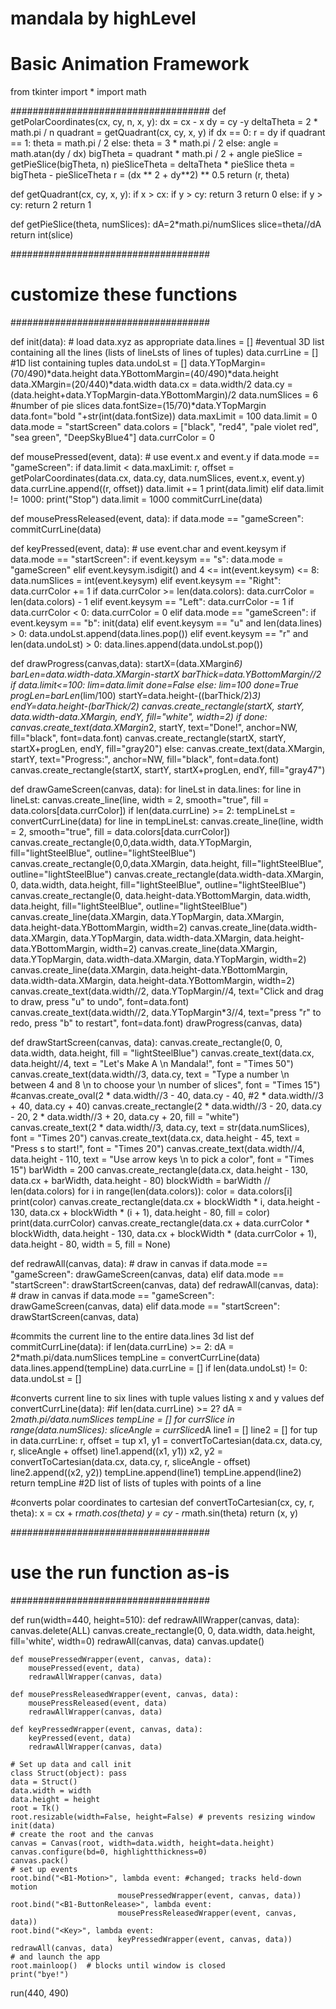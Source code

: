 # mandala by highLevel

# Basic Animation Framework

from tkinter import *
import math


####################################
def getPolarCoordinates(cx, cy, n, x, y):
    dx = cx - x
    dy = cy -y
    deltaTheta = 2 * math.pi / n
    quadrant = getQuadrant(cx, cy, x, y)
    if dx == 0:
        r = dy
        if quadrant == 1:
            theta = math.pi / 2
        else:
            theta = 3 * math.pi / 2
    else:
        angle = math.atan(dy / dx)
        bigTheta = quadrant * math.pi / 2 + angle
        pieSlice = getPieSlice(bigTheta, n)
        pieSliceTheta = deltaTheta * pieSlice
        theta = bigTheta - pieSliceTheta
        r = (dx ** 2 + dy**2) ** 0.5
    return (r, theta)

def getQuadrant(cx, cy, x, y):
    if x > cx:
        if y > cy:
            return 3
        return 0
    else:
        if y > cy:
            return 2
        return 1
        
def getPieSlice(theta, numSlices):
    dA=2*math.pi/numSlices
    slice=theta//dA
    return int(slice)

####################################
# customize these functions
####################################

    
def init(data):
    # load data.xyz as appropriate
    data.lines = [] #eventual 3D list containing all the lines (lists of lineLsts of lines of tuples)
    data.currLine = [] #1D list containing tuples
    data.undoLst = []
    data.YTopMargin=(70/490)*data.height
    data.YBottomMargin=(40/490)*data.height
    data.XMargin=(20/440)*data.width
    data.cx = data.width/2
    data.cy = (data.height+data.YTopMargin-data.YBottomMargin)/2
    data.numSlices = 6 #number of pie slices
    data.fontSize=(15/70)*data.YTopMargin
    data.font="bold "+str(int(data.fontSize))
    data.maxLimit = 100
    data.limit = 0
    data.mode = "startScreen"
    data.colors = ["black", "red4", "pale violet red", "sea green", "DeepSkyBlue4"]
    data.currColor = 0

def mousePressed(event, data):
    # use event.x and event.y
    if data.mode == "gameScreen":
        if data.limit < data.maxLimit:
            r, offset = getPolarCoordinates(data.cx, data.cy, data.numSlices, event.x, event.y)
            data.currLine.append((r, offset))
            data.limit += 1
            print(data.limit)
        elif data.limit != 1000:
            print("Stop")
            data.limit = 1000
            commitCurrLine(data)

def mousePressReleased(event, data):
    if data.mode == "gameScreen":
        commitCurrLine(data)
        
def keyPressed(event, data):
    # use event.char and event.keysym
    if data.mode == "startScreen":
        if event.keysym == "s":
            data.mode = "gameScreen"
        elif event.keysym.isdigit() and 4 <= int(event.keysym) <= 8:
            data.numSlices = int(event.keysym)
        elif event.keysym == "Right":
            data.currColor += 1
            if data.currColor >= len(data.colors):
                data.currColor = len(data.colors) - 1
        elif event.keysym == "Left":
            data.currColor -= 1
            if data.currColor < 0:
                data.currColor = 0
    elif data.mode == "gameScreen":
        if event.keysym == "b":
            init(data)
        elif event.keysym == "u" and len(data.lines) > 0:
            data.undoLst.append(data.lines.pop())
        elif event.keysym == "r" and len(data.undoLst) > 0:
            data.lines.append(data.undoLst.pop())
    
 
def drawProgress(canvas,data):
    startX=(data.XMargin*6)
    barLen=data.width-data.XMargin-startX
    barThick=data.YBottomMargin//2
    if data.limit<=100:
        lim=data.limit
        done=False
    else:
        lim=100
        done=True
    progLen=barLen*(lim/100)
    startY=data.height-((barThick/2)*3)
    endY=data.height-(barThick/2)
    canvas.create_rectangle(startX, startY, data.width-data.XMargin, endY, fill="white", width=2)
    if done:
        canvas.create_text(data.XMargin*2, startY, text="Done!", anchor=NW, fill="black", font=data.font)
        canvas.create_rectangle(startX, startY, startX+progLen, endY, fill="gray20")
    else:
        canvas.create_text(data.XMargin, startY, text="Progress:", anchor=NW, fill="black", font=data.font)
        canvas.create_rectangle(startX, startY, startX+progLen, endY, fill="gray47")
        
def drawGameScreen(canvas, data):
    for lineLst in data.lines:
        for line in lineLst:
            canvas.create_line(line, width = 2, smooth="true", fill = data.colors[data.currColor])
    if len(data.currLine) >= 2:
        tempLineLst = convertCurrLine(data)
        for line in tempLineLst:
            canvas.create_line(line, width = 2, smooth="true", fill = data.colors[data.currColor])
    canvas.create_rectangle(0,0,data.width, data.YTopMargin, fill="lightSteelBlue", outline="lightSteelBlue")
    canvas.create_rectangle(0,0,data.XMargin, data.height, fill="lightSteelBlue", outline="lightSteelBlue")
    canvas.create_rectangle(data.width-data.XMargin, 0, data.width, data.height, fill="lightSteelBlue", outline="lightSteelBlue")
    canvas.create_rectangle(0, data.height-data.YBottomMargin, data.width, data.height, fill="lightSteelBlue", outline="lightSteelBlue")
    canvas.create_line(data.XMargin, data.YTopMargin, data.XMargin, data.height-data.YBottomMargin, width=2)
    canvas.create_line(data.width-data.XMargin, data.YTopMargin, data.width-data.XMargin, data.height-data.YBottomMargin, width=2)
    canvas.create_line(data.XMargin, data.YTopMargin, data.width-data.XMargin, data.YTopMargin, width=2)
    canvas.create_line(data.XMargin, data.height-data.YBottomMargin, data.width-data.XMargin, data.height-data.YBottomMargin, width=2)
    canvas.create_text(data.width//2, data.YTopMargin//4, text="Click and drag to draw, press \"u\" to undo", font=data.font)
    canvas.create_text(data.width//2, data.YTopMargin*3//4, text="press \"r\" to redo, press \"b\" to restart", font=data.font)
    drawProgress(canvas, data)
    
def drawStartScreen(canvas, data):
    canvas.create_rectangle(0, 0, data.width, data.height, fill = "lightSteelBlue")
    canvas.create_text(data.cx, data.height//4, text = "Let\'s Make A \n   Mandala!",
                        font = "Times  50")
    canvas.create_text(data.width//3, data.cy, text = "Type a number \n between 4 and 8 \n to choose your \n number of slices", font = "Times 15")
    #canvas.create_oval(2 * data.width//3 - 40, data.cy - 40,
                       #2 * data.width//3 + 40, data.cy + 40)
    canvas.create_rectangle(2 * data.width//3 - 20, data.cy - 20, 
                            2 * data.width//3 + 20, data.cy + 20,
                            fill = "white")
    canvas.create_text(2 * data.width//3, data.cy, text = str(data.numSlices), font = "Times 20")
    canvas.create_text(data.cx, data.height - 45, text = "Press s to start!", font = "Times 20")
    canvas.create_text(data.width//4, data.height - 110, text = "Use arrow keys \n to pick a color", font = "Times 15")
    barWidth = 200
    canvas.create_rectangle(data.cx, data.height - 130, 
                            data.cx + barWidth, data.height - 80)
    blockWidth = barWidth // len(data.colors)
    for i in range(len(data.colors)):
        color = data.colors[i]
        print(color)
        canvas.create_rectangle(data.cx + blockWidth * i, data.height - 130, 
                            data.cx + blockWidth * (i + 1), data.height - 80, fill = color)
    print(data.currColor)
    canvas.create_rectangle(data.cx + data.currColor * blockWidth, data.height - 130,
                            data.cx + blockWidth * (data.currColor + 1), data.height - 80, width = 5, fill = None)
                            
    
def redrawAll(canvas, data):
    # draw in canvas
    if data.mode == "gameScreen":
        drawGameScreen(canvas, data)
    elif data.mode == "startScreen":
        drawStartScreen(canvas, data)
def redrawAll(canvas, data):
    # draw in canvas
    if data.mode == "gameScreen":
        drawGameScreen(canvas, data)
    elif data.mode == "startScreen":
        drawStartScreen(canvas, data)

#commits the current line to the entire data.lines 3d list
def commitCurrLine(data):
    if len(data.currLine) >= 2:
        dA = 2*math.pi/data.numSlices
        tempLine = convertCurrLine(data)
        data.lines.append(tempLine)
        data.currLine = []
    if len(data.undoLst) != 0:
        data.undoLst = []

#converts current line to six lines with tuple values listing x and y values
def convertCurrLine(data):
    #if len(data.currLine) >= 2?
    dA = 2*math.pi/data.numSlices
    tempLine = []
    for currSlice in range(data.numSlices):
        sliceAngle = currSlice*dA
        line1 = []
        line2 = []
        for tup in data.currLine:
            r, offset = tup
            x1, y1 = convertToCartesian(data.cx, data.cy, r, sliceAngle + offset)
            line1.append((x1, y1))
            x2, y2 = convertToCartesian(data.cx, data.cy, r, sliceAngle - offset)
            line2.append((x2, y2))
        tempLine.append(line1)
        tempLine.append(line2)
    return tempLine #2D list of lists of tuples with points of a line

#converts polar coordinates to cartesian
def convertToCartesian(cx, cy, r, theta):
    x = cx + r*math.cos(theta)
    y = cy - r*math.sin(theta)
    return (x, y)

####################################
# use the run function as-is
####################################

def run(width=440, height=510):
    def redrawAllWrapper(canvas, data):
        canvas.delete(ALL)
        canvas.create_rectangle(0, 0, data.width, data.height,
                                fill='white', width=0)
        redrawAll(canvas, data)
        canvas.update()    

    def mousePressedWrapper(event, canvas, data):
        mousePressed(event, data)
        redrawAllWrapper(canvas, data)
    
    def mousePressReleasedWrapper(event, canvas, data):
        mousePressReleased(event, data)
        redrawAllWrapper(canvas, data)

    def keyPressedWrapper(event, canvas, data):
        keyPressed(event, data)
        redrawAllWrapper(canvas, data)

    # Set up data and call init
    class Struct(object): pass
    data = Struct()
    data.width = width
    data.height = height
    root = Tk()
    root.resizable(width=False, height=False) # prevents resizing window
    init(data)
    # create the root and the canvas
    canvas = Canvas(root, width=data.width, height=data.height)
    canvas.configure(bd=0, highlightthickness=0)
    canvas.pack()
    # set up events
    root.bind("<B1-Motion>", lambda event: #changed; tracks held-down motion
                            mousePressedWrapper(event, canvas, data))
    root.bind("<B1-ButtonRelease>", lambda event: 
                            mousePressReleasedWrapper(event, canvas, data))
    root.bind("<Key>", lambda event:
                            keyPressedWrapper(event, canvas, data))
    redrawAll(canvas, data)
    # and launch the app
    root.mainloop()  # blocks until window is closed
    print("bye!")

run(440, 490)
